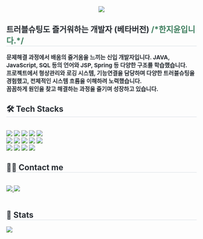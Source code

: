 <div align= "center">
    <img src="https://capsule-render.vercel.app/api?type=waving&color=gradient&height=120&text=MiniBcake&animation=&fontColor=3c4967&fontSize=40" />
    </div>
    <div style="text-align: left;"> 
<h2 style="border-bottom: 1px solid #d8dee4; color: #282d33;"> 트러블슈팅도 즐거워하는 개발자 (베타버전) <span style="color: #3F7F5F;">/*한지윤입니다.*/</span>  </h2>
    <div style="font-weight: 700; font-size: 15px; text-align: left; color: #282d33;"> 문제해결 과정에서 배움의 즐거움을 느끼는 신입 개발자입니다. JAVA, JavaScript, SQL 등의 언어와 JSP, Spring 등 다양한 구조를 학습했습니다. <br>프로젝트에서 형상관리와 로깅 시스템, 기능연결을 담당하며 다양한 트러블슈팅을 경험했고, 전체적인 시스템 흐름을 이해하려 노력했습니다. <br>꼼꼼하게 원인을 찾고 해결하는 과정을 즐기며 성장하고 있습니다. </div> 
    </div>
    <div style="text-align: left;">
    <h2 style="border-bottom: 1px solid #d8dee4; color: #282d33;"> 🛠️ Tech Stacks </h2> <br> 
    <div style="margin: ; text-align: left;" "text-align: left;"> <img src="https://img.shields.io/badge/Git-F05032?style=for-the-badge&logo=Git&logoColor=white">
          <img src="https://img.shields.io/badge/Github-181717?style=for-the-badge&logo=Github&logoColor=white">
          <img src="https://img.shields.io/badge/CSS3-1572B6?style=for-the-badge&logo=CSS3&logoColor=white">
          <img src="https://img.shields.io/badge/jQuery-0769AD?style=for-the-badge&logo=jQuery&logoColor=white">
          <img src="https://img.shields.io/badge/Java-007396?style=for-the-badge&logo=Java&logoColor=white">
          <br/><img src="https://img.shields.io/badge/Javascript-F7DF1E?style=for-the-badge&logo=Javascript&logoColor=white">
          <img src="https://img.shields.io/badge/MySQL-4479A1?style=for-the-badge&logo=MySQL&logoColor=white">
          <img src="https://img.shields.io/badge/Oracle-F80000?style=for-the-badge&logo=Oracle&logoColor=white">
          <img src="https://img.shields.io/badge/Selenium-43B02A?style=for-the-badge&logo=Selenium&logoColor=white">
          <img src="https://img.shields.io/badge/Spring-6DB33F?style=for-the-badge&logo=Spring&logoColor=white">
          <br/><img src="https://img.shields.io/badge/Spring Boot-6DB33F?style=for-the-badge&logo=Spring Boot&logoColor=white">
          <img src="https://img.shields.io/badge/Apache Tomcat-F8DC75?style=for-the-badge&logo=Apache Tomcat&logoColor=white">
          <img src="https://img.shields.io/badge/Discord-5865F2?style=for-the-badge&logo=Discord&logoColor=white">
          <img src="https://img.shields.io/badge/Figma-F24E1E?style=for-the-badge&logo=Figma&logoColor=white">
          </div>
    </div>
    <div style="text-align: left;">
    <h2 style="border-bottom: 1px solid #d8dee4; color: #282d33;"> 🧑‍💻 Contact me </h2> <br> 
    <div style="text-align: left;"> <a href=mailto:uzzyjunior@gmail.com> <img src="https://img.shields.io/badge/Gmail-EA4335?style=for-the-badge&logo=Gmail&logoColor=white&link=mailto:uzzyjunior@gmail.com"> </a>
         <a href=https://minibcake.tistory.com/> <img src="https://img.shields.io/badge/Tistory-000000?style=for-the-badge&logo=Tistory&logoColor=white&link=https://minibcake.tistory.com/"> </a>
          </div>  <br> 
    <div style="text-align: left;">  </div> 
    </div>
    <div style="text-align: left;"> 
    <h2 style="border-bottom: 1px solid #d8dee4; color: #282d33;"> 🏅 Stats </h2> <div style="text-align: left;"> <img src="https://github-readme-stats.vercel.app/api?username=miniBcake&bg_color=180,000000,&title_color=000000&text_color=000000"
         />  </div> 
    </div>
    
